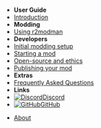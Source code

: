 - **User Guide**
- [Introduction](./)
- **Modding**
- [Using r2modman](installing-r2modman)
- **Developers**
- [Initial modding setup](initial-setup)
- [Starting a mod](starting-a-mod)
- [Open-source and ethics](open-source-and-ethics)
- [Publishing your mod](publishing-your-mod)
- **Extras**
- [Frequently Asked Questions](faq)
- **Links**
- [![Discord](https://icongr.am/simple/discord.svg?colored\&size=16)Discord](https://discord.gg/nYcQFEpXfU)
- [![GitHub](https://icongr.am/simple/github.svg?color=808080\&size=16)GitHub](https://github.com/LethalCompany/ModdingWiki)

<!-- - [![Translate](https://icongr.am/material/translate.svg?color=808080&size=16)Translate](https://crowdin.com/project/trombone-champ-modding-wiki) -->

- [About](about)
